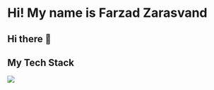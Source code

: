 # Hi! My name is Farzad Zarasvand

## Hi there 👋

## My Tech Stack

<img src="https://skillicons.dev/icons?i=python,nodejs,php,mysql,postgres,mongodb,redis,ansible,terraform,git,gitlab,react,nginx" />
<!--
**farzaddddddd/farzaddddddd** is a ✨ _special_ ✨ repository because its `README.md` (this file) appears on your GitHub profile.

Here are some ideas to get you started:

- 🔭 I’m currently working on ...
- 🌱 I’m currently learning ...
- 👯 I’m looking to collaborate on ...
- 🤔 I’m looking for help with ...
- 💬 Ask me about ...
- 📫 How to reach me: ...
- 😄 Pronouns: ...
- ⚡ Fun fact: ...
-->


